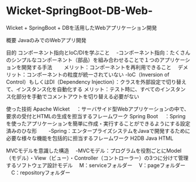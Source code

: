 ﻿# Wicket-SpringBoot-DB-Web-
Wicket + SpringBoot + DBを活用したWebアプリケーション開発

概要
JavaのみでのWebアプリ開発

目的
コンポーネント指向とIoC/DIを学ぶこと
　-コンポーネント指向：たくさんのシンプルなコンポーネント（部品）を組み合わせることで１つのアプリケーションを開発する手法
　　メリット：コンポーネントを再利用できること
  　デメリット：コンポーネントの粒度が統一されていない
  -IoC（Inversion of Control）もしくはDI（Dependency Injection）：クラスを外部設定で切り替えて、インスタンス化を自動化する
    メリット：テスト時に、すべてのインスタンス化部分を手動でコメントアウトを切り替える必要がない
 　　

使った技術
Apache Wicket
　：サーバサイド型Webアプリケーションの中で、要求の受付とHTMLの生成を担当するフレームワーク
Spring Boot
　：Springを使ったアプリケーションを簡単に作成・実行することができるようにする設定済みのひな形
 　　-Spring：エンタープライズシステムをJavaで開発するために必要な様々な機能を包括的に担当するフレームワーク
H2DB
Java
HTML

MVCモデルを意識した構造
　-MVCモデル：プログラムを役割ごとにModel（モデル）・View（ビュー）・Controller（コントローラー）の3つに分けて管理するソフトウェア設計モデル
　M：serviceフォルダー
　V：pageフォルダー
　C：repositoryフォルダー 
